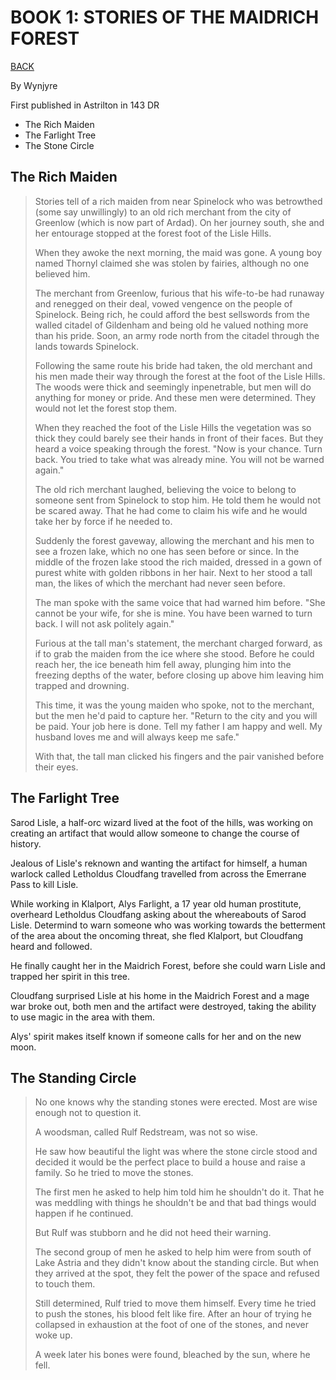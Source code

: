 # BOOK 1: STORIES OF THE MAIDRICH FOREST

[BACK](./BOOKS.md)

By Wynjyre

First published in Astrilton in 143 DR

* The Rich Maiden
* The Farlight Tree
* The Stone Circle

## The Rich Maiden

> Stories tell of a rich maiden from near Spinelock who was betrowthed (some say unwillingly) to an old rich merchant from the city of Greenlow (which is now part of Ardad). On her journey south, she and her entourage stopped at the forest foot of the Lisle Hills.
> 
> When they awoke the next morning, the maid was gone. A young boy named Thornyl claimed she was stolen by fairies, although no one believed him. 
> 
> The merchant from Greenlow, furious that his wife-to-be had runaway and renegged on their deal, vowed vengence on the people of Spinelock. Being rich, he could afford the best sellswords from the walled citadel of Gildenham and being old he valued nothing more than his pride. Soon, an army rode north from the citadel through the lands towards Spinelock. 
> 
> Following the same route his bride had taken, the old merchant and his men made their way through the forest at the foot of the Lisle Hills. The woods were thick and seemingly inpenetrable, but men will do anything for money or pride. And these men were determined. They would not let the forest stop them. 
> 
> When they reached the foot of the Lisle Hills the vegetation was so thick they could barely see their hands in front of their faces. But they heard a voice speaking through the forest. "Now is your chance. Turn back. You tried to take what was already mine. You will not be warned again." 
> 
> The old rich merchant laughed, believing the voice to belong to someone sent from Spinelock to stop him. He told them he would not be scared away. That he had come to claim his wife and he would take her by force if he needed to. 
> 
> Suddenly the forest gaveway, allowing the merchant and his men to see a frozen lake, which no one has seen before or since. In the middle of the frozen lake stood the rich maided, dressed in a gown of purest white with golden ribbons in her hair. Next to her stood a tall man, the likes of which the merchant had never seen before. 
> 
> The man spoke with the same voice that had warned him before. "She cannot be your wife, for she is mine. You have been warned to turn back. I will not ask politely again." 
> 
> Furious at the tall man's statement, the merchant charged forward, as if to grab the maiden from the ice where she stood. Before he could reach her, the ice beneath him fell away, plunging him into the freezing depths of the water, before closing up above him leaving him trapped and drowning. 
> 
> This time, it was the young maiden who spoke, not to the merchant, but the men he'd paid to capture her. "Return to the city and you will be paid. Your job here is done. Tell my father I am happy and well. My husband loves me and will always keep me safe." 
> 
> With that, the tall man clicked his fingers and the pair vanished before their eyes. 


## The Farlight Tree

Sarod Lisle, a half-orc wizard lived at the foot of the hills, was working on creating an artifact that would allow someone to change the course of history. 

Jealous of Lisle's reknown and wanting the artifact for himself, a human warlock called Letholdus Cloudfang travelled from across the Emerrane Pass to kill Lisle. 

While working in Klalport, Alys Farlight, a 17 year old human prostitute, overheard Letholdus Cloudfang asking about the whereabouts of Sarod Lisle. Determind to warn someone who was working towards the betterment of the area about the oncoming threat, she fled Klalport, but Cloudfang heard and followed. 

He finally caught her in the Maidrich Forest, before she could warn Lisle and trapped her spirit in this tree. 

Cloudfang surprised Lisle at his home in the Maidrich Forest and a mage war broke out, both men and the artifact were destroyed, taking the ability to use magic in the area with them. 

Alys' spirit makes itself known if someone calls for her and on the new moon. 

## The Standing Circle

> No one knows why the standing stones were erected. Most are wise enough not to question it. 
> 
> A woodsman, called Rulf Redstream, was not so wise. 
> 
> He saw how beautiful the light was where the stone circle stood and decided it would be the perfect place to build a house and raise a family. So he tried to move the stones. 
> 
> The first men he asked to help him told him he shouldn't do it. That he was meddling with things he shouldn't be and that bad things would happen if he continued. 
> 
> But Rulf was stubborn and he did not heed their warning. 
> 
> The second group of men he asked to help him were from south of Lake Astria and they didn't know about the standing circle. But when they arrived at the spot, they felt the power of the space and refused to touch them. 
> 
> Still determined, Rulf tried to move them himself. Every time he tried to push the stones, his blood felt like fire. After an hour of trying he collapsed in exhaustion at the foot of one of the stones, and never woke up. 
> 
> A week later his bones were found, bleached by the sun, where he fell. 